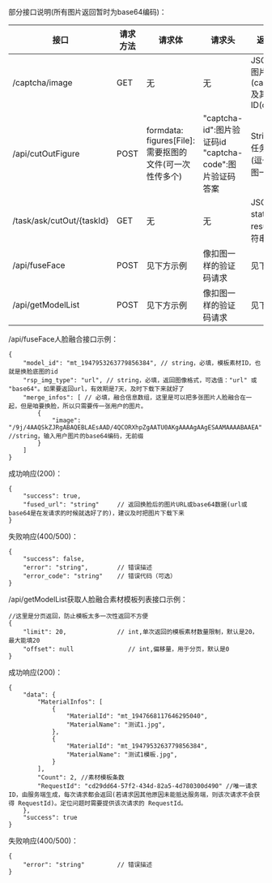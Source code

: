 部分接口说明(所有图片返回暂时为base64编码)：


|接口| 请求方法 | 请求体                                            | 请求头                                              | 返回内容说明                                              |
|-----|------|------------------------------------------------|--------------------------------------------------|-----------------------------------------------------|
| /captcha/image | GET  | 无                                              | 无                                                | JSON:<br />图片验证码(captchaImage)<br />及其ID(captchaId) |
| /api/cutOutFigure | POST | formdata:<br />figures[File]: 需要抠图的文件(可一次性传多个) | "captcha-id":图片验证码id<br />"captcha-code":图片验证码答案 | String:直接就是任务id(taskId) (逗号分隔，一张图一个task)            |
| /task/ask/cutOut/{taskId} | GET  | 无                                              | 无                                                | JSON:<br />status(状态)<br />result(结果, 字符串数组)        |
| /api/fuseFace        | POST    | 见下方示例                                          | 像扣图一样的验证码请求                                      | 见下方示例                                               |
| /api/getModelList            | POST     |    见下方示例                                            |       像扣图一样的验证码请求                                           |                   见下方示例                                  |


/api/fuseFace人脸融合接口示例：

    {
        "model_id": "mt_1947953263779856384", // string，必填，模板素材ID，也就是换脸底图的id
        "rsp_img_type": "url", // string，必填，返回图像格式，可选值："url" 或 "base64"。如果要返回url，有效期是7天，及时下载下来就好了
        "merge_infos": [ // 必填，融合信息数组，这里是可以把多张图片人脸融合在一起，但是咱要换脸，所以只需要传一张用户的图片。
            {
                "image": "/9j/4AAQSkZJRgABAQEBLAEsAAD/4QCORXhpZgAATU0AKgAAAAgAAgESAAMAAAABAAEA" //string，输入用户图片的base64编码，无前缀
            }
        ]
    }
成功响应(200)：

    {
        "success": true,
        "fused_url": "string"     // 返回换脸后的图片URL或base64数据(url或base64是在发请求的时候就选好了的)，建议及时把图片下载下来
    }
失败响应(400/500)：

    {
        "success": false,
        "error": "string",        // 错误描述
        "error_code": "string"    // 错误代码（可选）
    }

/api/getModelList获取人脸融合素材模板列表接口示例：
    
    //这里是分页返回，防止模板太多一次性返回不方便
    {
        "limit": 20,              // int,单次返回的模板素材数量限制，默认是20，最大能填20
        "offset": null               // int,偏移量，用于分页，默认是0
    }
成功响应(200)：

    {
        "data": {
            "MaterialInfos": [
                {
                    "MaterialId": "mt_1947668117646295040",
                    "MaterialName": "测试1.jpg",
                },
                {
                    "MaterialId": "mt_1947953263779856384",
                    "MaterialName": "测试1模板.jpg",
                }
            ],
            "Count": 2, //素材模板条数
            "RequestId": "cd29dd64-57f2-434d-82a5-4d780300d490" //唯一请求 ID，由服务端生成，每次请求都会返回(若请求因其他原因未能抵达服务端，则该次请求不会获得 RequestId)。定位问题时需要提供该次请求的 RequestId。
        },
        "success": true
    }

失败响应(400/500)：

    {
        "error": "string"         // 错误描述
    }
